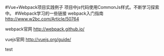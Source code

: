 #Vue+Webpack项目实践例子
项目中js代码使用CommonJs样式。不断学习探索中。
#Webpack学习的一些链接
webpack入门指南
http://www.w2bc.com/Article/50764

webpack官网
http://webpack.github.io/

vuejs官网
http://vuejs.org/guide/

test
